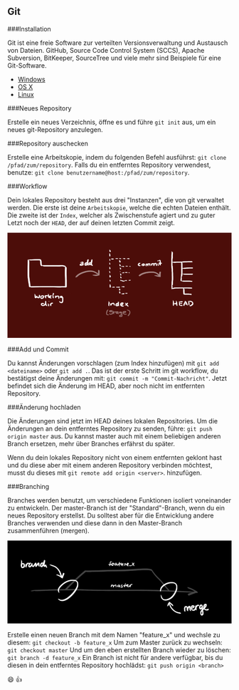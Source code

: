 Git
---

###Installation

Git ist eine freie Software zur verteilten Versionsverwaltung und Austausch von Dateien. GitHub, Source Code Control System (SCCS), Apache Subversion, BitKeeper, SourceTree und viele mehr sind Beispiele für eine Git-Software.

* [Windows](http://msysgit.github.io/)
* [OS X](https://code.google.com/p/git-osx-installer/downloads/list?can=3)
* [Linux](http://git-scm.com/book/en%2FGetting-Started-Installing-Git)

###Neues Repository

Erstelle ein neues Verzeichnis, öffne es und führe `git init` aus, um ein neues git-Repository anzulegen.

###Repository auschecken

Erstelle eine Arbeitskopie, indem du folgenden Befehl ausführst: `git clone /pfad/zum/repository`. Falls du ein entferntes Repository verwendest, benutze: `git clone benutzername@host:/pfad/zum/repository`.

###Workflow

Dein lokales Repository besteht aus drei "Instanzen", die von git verwaltet werden. Die erste ist deine `Arbeitskopie`, welche die echten Dateien enthält. Die zweite ist der `Index`, welcher als Zwischenstufe agiert und zu guter Letzt noch der `HEAD`, der auf deinen letzten Commit zeigt.

![Workflow](workflow.PNG)

###Add und Commit

Du kannst Änderungen vorschlagen (zum Index hinzufügen) mit `git add <dateiname>` oder `git add .`.
Das ist der erste Schritt im git workflow, du bestätigst deine Änderungen mit:
`git commit -m "Commit-Nachricht"`.
Jetzt befindet sich die Änderung im HEAD, aber noch nicht im entfernten Repository.

###Änderung hochladen

Die Änderungen sind jetzt im HEAD deines lokalen Repositories. Um die Änderungen an dein entferntes Repository zu senden, führe:
`git push origin master`
aus. Du kannst master auch mit einem beliebigen anderen Branch ersetzen, mehr über Branches erfährst du später.

Wenn du dein lokales Repository nicht von einem entfernten geklont hast und du diese aber mit einem anderen Repository verbinden möchtest, musst du dieses mit
`git remote add origin <server>`.
hinzufügen.

###Branching

Branches werden benutzt, um verschiedene Funktionen isoliert voneinander zu entwickeln. Der master-Branch ist der "Standard"-Branch, wenn du ein neues Repository erstellst. Du solltest aber für die Entwicklung andere Branches verwenden und diese dann in den Master-Branch zusammenführen (mergen).

![Branching](branching.PNG)

Erstelle einen neuen Branch mit dem Namen "feature_x" und wechsle zu diesem:
`git checkout -b feature_x`
Um zum Master zurück zu wechseln:
`git checkout master`
Und um den eben erstellten Branch wieder zu löschen:
`git branch -d feature_x`
Ein Branch ist nicht für andere verfügbar, bis du diesen in dein entferntes Repository hochlädst:
`git push origin <branch>`



:smile: :thumbsup:
